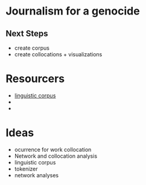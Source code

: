 # Journalism for a genocide
## Next Steps
- create corpus
- create collocations + visualizations

# Resourcers
+ [linguistic corpus](https://stackoverflow.com/questions/4951751/creating-a-new-corpus-with-nltk)
+
+ 
# Ideas
+ ocurrence for work collocation
+ Network and collocation analysis
+ linguistic corpus
+ tokenizer
+ network analyses
